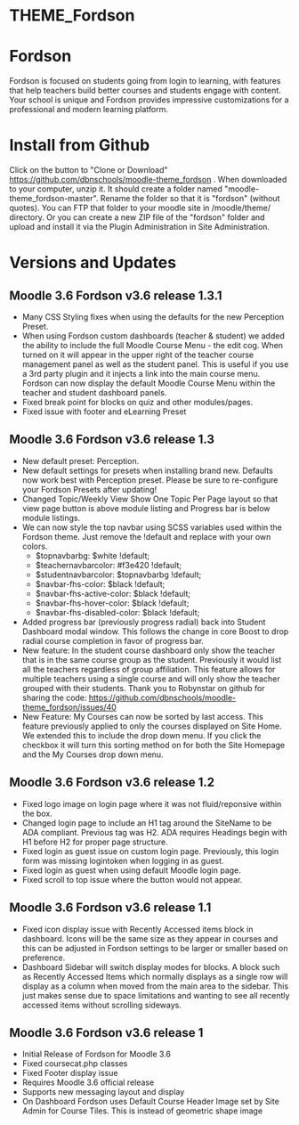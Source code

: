 THEME_Fordson
===========

# Fordson

Fordson is focused on students going from login to learning, with features that help teachers build better courses and students engage with content. Your school is unique and Fordson provides impressive customizations for a professional and modern learning platform. 

# Install from Github
Click on the button to "Clone or Download" https://github.com/dbnschools/moodle-theme_fordson . When downloaded to your computer, unzip it. It should create a folder named "moodle-theme_fordson-master". Rename the folder so that it is "fordson" (without quotes). You can FTP that folder to your moodle site in /moodle/theme/ directory. Or you can create a new ZIP file of the "fordson" folder and upload and install it via the Plugin Administration in Site Administration.


# Versions and Updates

## Moodle 3.6 Fordson v3.6 release 1.3.1
* Many CSS Styling fixes when using the defaults for the new Perception Preset.
* When using Fordson custom dashboards (teacher & student) we added the ability to include the full Moodle Course Menu - the edit cog.  When turned on it will appear in the upper right of the teacher course management panel as well as the student panel.  This is useful if you use a 3rd party plugin and it injects a link into the main course menu.  Fordson can now display the default Moodle Course Menu within the teacher and student dashboard panels.
* Fixed break point for blocks on quiz and other modules/pages.  
* Fixed issue with footer and eLearning Preset

## Moodle 3.6 Fordson v3.6 release 1.3
* New default preset: Perception.
* New default settings for presets when installing brand new.  Defaults now work best with Perception preset.  Please be sure to re-configure your Fordson Presets after updating!
* Changed Topic/Weekly View Show One Topic Per Page layout so that view page button is above module listing and Progress bar is below module listings.
* We can now style the top navbar using SCSS variables used within the Fordson theme.  Just remove the !default and replace with your own colors.  
  * $topnavbarbg: 						$white !default;
  * $teachernavbarcolor: 				#f3e420 !default;
  * $studentnavbarcolor: 				$topnavbarbg !default;
  * $navbar-fhs-color:                  $black !default;
  * $navbar-fhs-active-color:           $black !default;              
  * $navbar-fhs-hover-color:            $black !default;
  * $navbar-fhs-disabled-color:         $black !default;
* Added progress bar (previously progress radial) back into Student Dashboard modal window. This follows the change in core Boost to drop radial course completion in favor of progress bar.
* New feature: In the student course dashboard only show the teacher that is in the same course group as the student.  Previously it would list all the teachers regardless of group affiliation.  This feature allows for multiple teachers using a single course and will only show the teacher grouped with their students. Thank you to Robynstar on github for sharing the code: https://github.com/dbnschools/moodle-theme_fordson/issues/40
* New Feature: My Courses can now be sorted by last access.  This feature previously applied to only the courses displayed on Site Home.  We extended this to include the drop down menu.  If you click the checkbox it will turn this sorting method on for both the Site Homepage and the My Courses drop down menu.

## Moodle 3.6 Fordson v3.6 release 1.2
* Fixed logo image on login page where it was not fluid/reponsive within the box.
* Changed login page to include an H1 tag around the SiteName to be ADA compliant.  Previous tag was H2.  ADA requires Headings begin with H1 before H2 for proper page structure.
* Fixed login as guest issue on custom login page.  Previously, this login form was missing logintoken when logging in as guest.
* Fixed login as guest when using default Moodle login page.
* Fixed scroll to top issue where the button would not appear.

## Moodle 3.6 Fordson v3.6 release 1.1
* Fixed icon display issue with Recently Accessed items block in dashboard.  Icons will be the same size as they appear in courses and this can be adjusted in Fordson settings to be larger or smaller based on preference.
* Dashboard Sidebar will switch display modes for blocks.  A block such as Recently Accessed Items which normally displays as a single row will display as a column when moved from the main area to the sidebar.  This just makes sense due to space limitations and wanting to see all recently accessed items without scrolling sideways.

## Moodle 3.6 Fordson v3.6 release 1
* Initial Release of Fordson for Moodle 3.6
* Fixed coursecat.php classes
* Fixed Footer display issue
* Requires Moodle 3.6 official release
* Supports new messaging layout and display
* On Dashboard Fordson uses Default Course Header Image set by Site Admin for Course Tiles.  This is instead of geometric shape image
